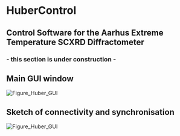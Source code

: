 # HuberControl
## Control Software for the Aarhus Extreme Temperature SCXRD Diffractometer
 
### - this section is under construction -
 
## Main GUI window
![Figure_Huber_GUI](../main/assets/Figure_Huber_GUI.png)
## Sketch of connectivity and synchronisation
![Figure_Huber_GUI](../main/assets/Figure_Huber_Sketch.png)
